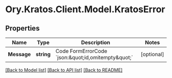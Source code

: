 # Ory.Kratos.Client.Model.KratosError
## Properties

Name | Type | Description | Notes
------------ | ------------- | ------------- | -------------
**Message** | **string** | Code    FormErrorCode &#x60;json:\&quot;id,omitempty\&quot;&#x60; | [optional] 

[[Back to Model list]](../README.md#documentation-for-models) [[Back to API list]](../README.md#documentation-for-api-endpoints) [[Back to README]](../README.md)

